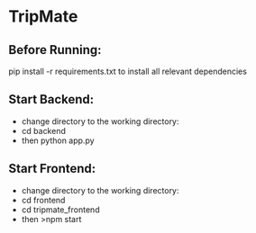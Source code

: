 # TripMate

## Before Running:
 pip install -r requirements.txt to install all relevant dependencies
 
 
 ## Start Backend:
 - change directory to the working directory:
 - cd backend
 - then python app.py

 ## Start Frontend:
 - change directory to the working directory:
 - cd frontend
 - cd tripmate_frontend 
 - then >npm start
